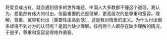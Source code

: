 将爱变成占有，就会遇到很多的世界难题，中国人大多数都不懂这个道理。我认为，爱虽然有伟大的付出，但最重要的还是理解，更高层次的是尊重和宽容。理解、尊重、宽容和付出（重要性由高到低），这是我对情爱的定义。为什么付出很多却得不到对方的认可呢？是因为缺少理解。任何两个人都存在缺少理解的情况，于是乎，尊重和宽容显得格外重要。